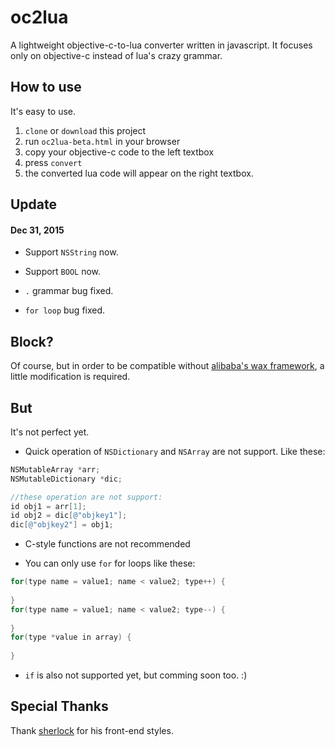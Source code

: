 # oc2lua

A lightweight objective-c-to-lua converter written in javascript. It focuses only on objective-c instead of lua's crazy grammar.

How to use
----------

It's easy to use.

1. `clone` or `download` this project
2. run `oc2lua-beta.html` in your browser
3. copy your objective-c code to the left textbox
4. press `convert`
5. the converted lua code will appear on the right textbox.

Update
----------

#### Dec 31, 2015

* Support `NSString` now.

* Support `BOOL` now.

* `.` grammar bug fixed.

* `for loop` bug fixed.

Block?
----------

Of course, but in order to be compatible without [alibaba's wax framework](http://github.com/alibaba/wax), a little modification is required.

But
----------
It's not perfect yet.

* Quick operation of `NSDictionary` and `NSArray` are not support. Like these:

``` objective-c
NSMutableArray *arr;
NSMutableDictionary *dic;

//these operation are not support:
id obj1 = arr[1];
id obj2 = dic[@"objkey1"];
dic[@"objkey2"] = obj1;
```

* C-style functions are not recommended

* You can only use `for` for loops like these:

``` objective-c
for(type name = value1; name < value2; type++) {
	
}
for(type name = value1; name < value2; type--) {
	
}
for(type *value in array) {
	
}
```

* `if` is also not supported yet, but comming soon too. :)

Special Thanks
----------
Thank [sherlock](https://github.com/sherlock917/node-online) for his front-end styles.